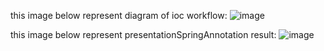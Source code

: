 this image below represent diagram of ioc workflow: 
![image](https://github.com/othmanDev12/inversion_of_control_2/assets/58038430/19bbd1c4-cc2c-42d2-a83e-a37d6948f6e6)

this image below represent presentationSpringAnnotation result:
![image](https://github.com/othmanDev12/inversion_of_control_2/assets/58038430/8814deec-b15f-4af5-9590-37f73d602fe7)

